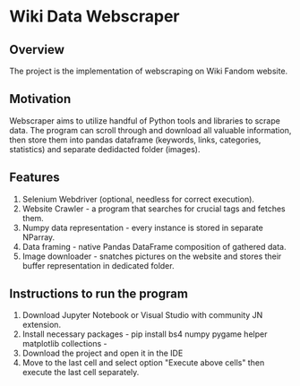 <h1> Wiki Data Webscraper </h1>

<h2> Overview </h2>

The project is the implementation of webscraping on Wiki Fandom website.

<h2> Motivation </h2>

Webscraper aims to utilize handful of Python tools and libraries to scrape data. The program can scroll through and download all valuable information, then store them into pandas dataframe (keywords, links, categories, statistics) and separate dedidacted folder (images).

<h2> Features </h2>

1. Selenium Webdriver (optional, needless for correct execution).
2. Website Crawler - a program that searches for crucial tags and fetches them.
3. Numpy data representation - every instance is stored in separate NParray.
4. Data framing - native Pandas DataFrame composition of gathered data.
5. Image downloader - snatches pictures on the website and stores their buffer representation in dedicated folder.
   
<h2> Instructions to run the program </h2>

1. Download Jupyter Notebook or Visual Studio with community JN extension.
2. Install necessary packages  - pip install bs4 numpy pygame helper matplotlib collections -
3. Download the project and open it in the IDE
4. Move to the last cell and select option "Execute above cells" then execute the last cell separately.

